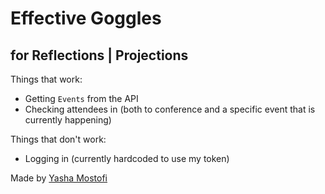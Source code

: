 # Effective Goggles
## for Reflections | Projections

Things that work:
- Getting `Events` from the API
- Checking attendees in (both to conference and a specific event that is currently happening)

Things that don't work:
- Logging in (currently hardcoded to use my token)


Made by [Yasha Mostofi](https://github.com/redsn0w422)
